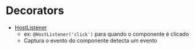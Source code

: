 # Decorators

- [HostListener](https://angular.dev/api/core/HostListener)
	- ex: `@HostListener('click')` para quando o componente é clicado
	- Captura o evento do componente detecta um evento